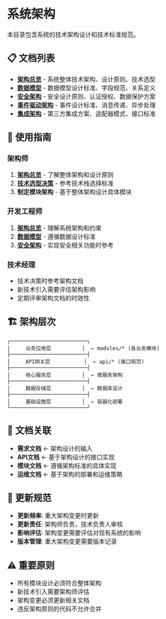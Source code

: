 # 系统架构

本目录包含系统的技术架构设计和技术标准规范。

## 📋 文档列表

- **[架构总览](overview.md)** - 系统整体技术架构、设计原则、技术选型
- **[数据模型](data-models.md)** - 数据模型设计标准、字段规范、关系定义
- **[安全架构](security.md)** - 安全设计原则、认证授权、数据保护方案
- **[事件驱动架构](event-driven.md)** - 事件设计标准、消息传递、异步处理
- **[集成架构](integration.md)** - 第三方集成方案、适配器模式、接口标准

## 🎯 使用指南

### 架构师
1. **[架构总览](overview.md)** - 了解整体架构和设计原则
2. **[技术选型决策](overview.md#技术栈)** - 参考技术栈选择标准
3. **制定模块架构** - 基于整体架构设计具体模块

### 开发工程师
1. **[架构总览](overview.md)** - 理解系统架构和约束
2. **[数据模型](data-models.md)** - 遵循数据设计标准
3. **[安全架构](security.md)** - 实现安全相关功能时参考

### 技术经理
- 技术决策时参考架构文档
- 新技术引入需要评估架构影响
- 定期评审架构文档的时效性

## 🏗️ 架构层次

```
┌─────────────────────────┐
│     业务应用层          │  ← modules/* (各业务模块)
├─────────────────────────┤
│     API网关层           │  ← api/* (接口规范)
├─────────────────────────┤
│     核心服务层          │  ← 微服务架构
├─────────────────────────┤
│     数据存储层          │  ← 数据库设计
├─────────────────────────┤
│     基础设施层          │  ← 容器化部署
└─────────────────────────┘
```

## 🔗 文档关联

- **需求文档** ← 架构设计的输入
- **API文档** ← 基于架构设计的接口实现
- **模块文档** ← 遵循架构标准的具体实现
- **运维文档** ← 基于架构的部署和运维策略

## 📝 更新规范

- **更新频率**: 重大架构变更时更新
- **更新责任**: 架构师负责，技术负责人审核
- **影响评估**: 架构变更需要评估对现有系统的影响
- **版本管理**: 重大架构变更需要版本记录

## ⚠️ 重要原则

- 所有模块设计必须符合整体架构
- 新技术引入需要架构师评估
- 架构变更必须更新相关文档
- 违反架构原则的代码不允许合并
